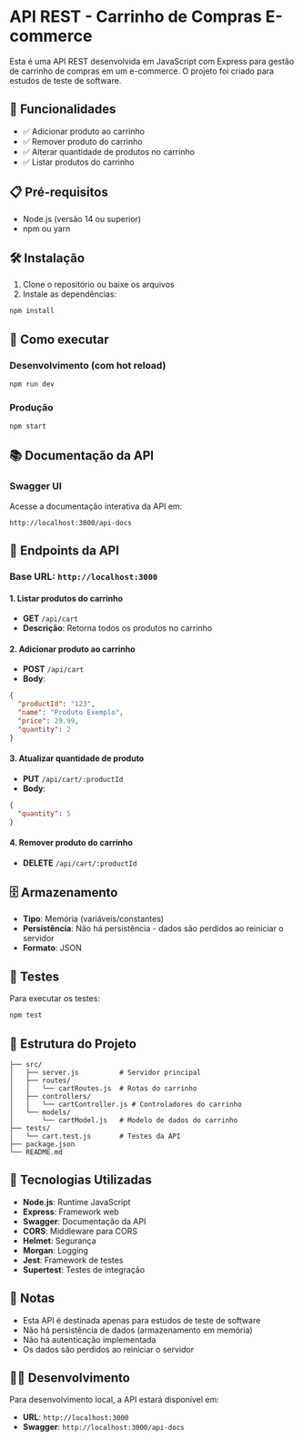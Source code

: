 # API REST - Carrinho de Compras E-commerce

Esta é uma API REST desenvolvida em JavaScript com Express para gestão de carrinho de compras em um e-commerce. O projeto foi criado para estudos de teste de software.

## 🚀 Funcionalidades

- ✅ Adicionar produto ao carrinho
- ✅ Remover produto do carrinho  
- ✅ Alterar quantidade de produtos no carrinho
- ✅ Listar produtos do carrinho

## 📋 Pré-requisitos

- Node.js (versão 14 ou superior)
- npm ou yarn

## 🛠️ Instalação

1. Clone o repositório ou baixe os arquivos
2. Instale as dependências:
```bash
npm install
```

## 🚀 Como executar

### Desenvolvimento (com hot reload)
```bash
npm run dev
```

### Produção
```bash
npm start
```

## 📚 Documentação da API

### Swagger UI
Acesse a documentação interativa da API em:
```
http://localhost:3000/api-docs
```

## 🔗 Endpoints da API

### Base URL: `http://localhost:3000`

#### 1. Listar produtos do carrinho
- **GET** `/api/cart`
- **Descrição**: Retorna todos os produtos no carrinho

#### 2. Adicionar produto ao carrinho
- **POST** `/api/cart`
- **Body**:
```json
{
  "productId": "123",
  "name": "Produto Exemplo",
  "price": 29.99,
  "quantity": 2
}
```

#### 3. Atualizar quantidade de produto
- **PUT** `/api/cart/:productId`
- **Body**:
```json
{
  "quantity": 5
}
```

#### 4. Remover produto do carrinho
- **DELETE** `/api/cart/:productId`

## 🗄️ Armazenamento

- **Tipo**: Memória (variáveis/constantes)
- **Persistência**: Não há persistência - dados são perdidos ao reiniciar o servidor
- **Formato**: JSON

## 🧪 Testes

Para executar os testes:
```bash
npm test
```

## 📁 Estrutura do Projeto

```
├── src/
│   ├── server.js          # Servidor principal
│   ├── routes/
│   │   └── cartRoutes.js  # Rotas do carrinho
│   ├── controllers/
│   │   └── cartController.js # Controladores do carrinho
│   └── models/
│       └── cartModel.js   # Modelo de dados do carrinho
├── tests/
│   └── cart.test.js       # Testes da API
├── package.json
└── README.md
```

## 🔧 Tecnologias Utilizadas

- **Node.js**: Runtime JavaScript
- **Express**: Framework web
- **Swagger**: Documentação da API
- **CORS**: Middleware para CORS
- **Helmet**: Segurança
- **Morgan**: Logging
- **Jest**: Framework de testes
- **Supertest**: Testes de integração

## 📝 Notas

- Esta API é destinada apenas para estudos de teste de software
- Não há persistência de dados (armazenamento em memória)
- Não há autenticação implementada
- Os dados são perdidos ao reiniciar o servidor

## 👨‍💻 Desenvolvimento

Para desenvolvimento local, a API estará disponível em:
- **URL**: `http://localhost:3000`
- **Swagger**: `http://localhost:3000/api-docs` 